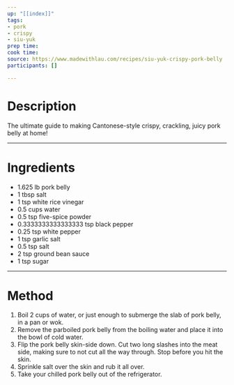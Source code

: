 ```yaml
---
up: "[[index]]"
tags:
- pork
- crispy
- siu-yuk
prep time: 
cook time: 
source: https://www.madewithlau.com/recipes/siu-yuk-crispy-pork-belly
participants: [] 

---
```

# Description
The ultimate guide to making Cantonese-style crispy, crackling, juicy pork belly at home!

---

# Ingredients
- 1.625 lb pork belly
- 1 tbsp salt
- 1 tsp white rice vinegar
- 0.5 cups water
- 0.5 tsp five-spice powder
- 0.3333333333333333 tsp black pepper
- 0.25 tsp white pepper
- 1 tsp garlic salt
- 0.5 tsp salt
- 2 tsp ground bean sauce
- 1 tsp sugar

---

# Method
1. Boil 2 cups of water, or just enough to submerge the slab of pork belly, in a pan or wok.
2. Remove the parboiled pork belly from the boiling water and place it into the bowl of cold water.
3. Flip the pork belly skin-side down. Cut two long slashes into the meat side, making sure to not cut all the way through. Stop before you hit the skin.
4. Sprinkle salt over the skin and rub it all over.
5. Take your chilled pork belly out of the refrigerator.